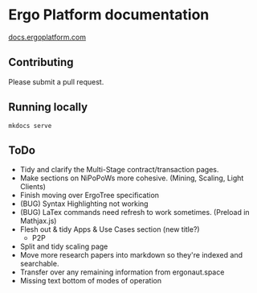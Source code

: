 Ergo Platform documentation
=======================================

[docs.ergoplatform.com](https://docs.ergoplatform.com/)

## Contributing

Please submit a pull request. 

## Running locally

```
mkdocs serve
```


## ToDo

- Tidy and clarify the Multi-Stage contract/transaction pages. 
- Make sections on NiPoPoWs more cohesive. (Mining, Scaling, Light Clients)
- Finish moving over ErgoTree specification
- (BUG) Syntax Highlighting not working
- (BUG) LaTex commands need refresh to work sometimes. (Preload in Mathjax.js)
- Flesh out & tidy Apps & Use Cases section (new title?)
  - P2P
- Split and tidy scaling page
- Move more research papers into markdown so they're indexed and searchable. 
- Transfer over any remaining information from ergonaut.space
- Missing text bottom of modes of operation
